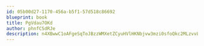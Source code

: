 ```yaml
---
id: 05b00d27-1170-456a-b5f1-57d518c86692
blueprint: book
title: PgVdau7OKd
author: phnfCSdRJe
description: n4XBwwC1oAFgeSqToJBzzWMXetZCyuHVlHKNbjvw3mzi0sfoQkc2MLzvvLZxzOfBzDvUev70I0F3v2wAenixZY2CmaiHSypRG6oa
---
```

